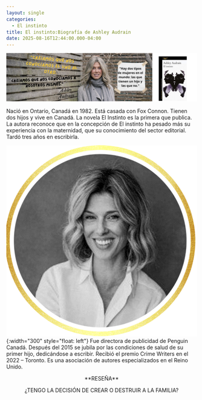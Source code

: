 ```yaml
---
layout: single
categories:
  - El instinto
title: El instinto:Biografía de Ashley Audrain
date: 2025-08-16T12:44:00.000-04:00
---
```

![](/assets/img/banner-el-instinto.png)

Nació en Ontario, Canadá en 1982. Está casada con Fox Connon. Tienen dos hijos y vive en Canadá. La novela El Instinto es la primera que publica. La autora reconoce que en la concepción de El instinto ha pesado más su experiencia con la maternidad, que su
conocimiento del sector editorial. Tardó tres años en escribirla.

![](/assets/img/la-escritora.png){:width="300" style="float: left"} Fue directora de publicidad
de Penguin Canadá. Después del 2015 se jubila por las condiciones de salud de
su primer hijo, dedicándose a escribir. Recibió el premio Crime Writers en el
2022 – Toronto. Es una asociación de autores especializados en el Reino Unido.

<center>**RESEÑA**</center>

<p style="color: red;"><center>¿TENGO LA DECISIÓN DE CREAR O DESTRUIR A LA FAMILIA?</center></p>
